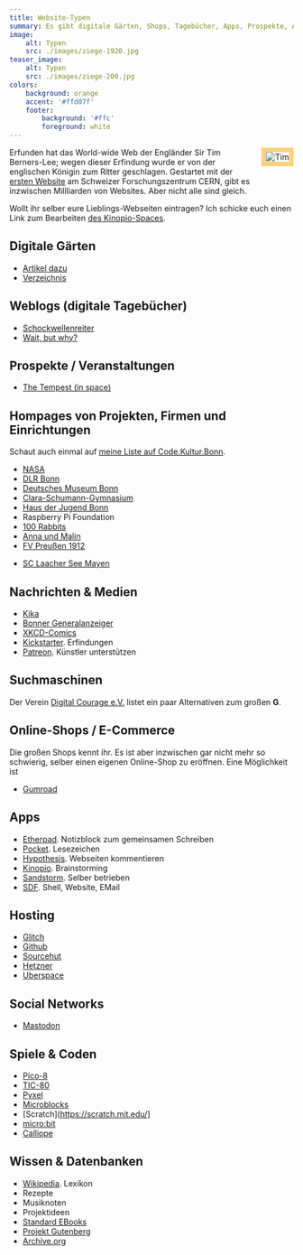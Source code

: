 ```yaml
---
title: Website-Typen
summary: Es gibt digitale Gärten, Shops, Tagebücher, Apps, Prospekte, Alben, ...
image:
    alt: Typen
    src: ./images/ziege-1920.jpg
teaser_image:
    alt: Typen
    src: ./images/ziege-200.jpg
colors:
    background: orange
    accent: '#ffd07f'
    footer:
        background: '#ffc'
        foreground: white
---
```

<img style="float:right;margin:0 0 20px 20px;border:solid 8px #ffd07f" src="./images/tim-80.jpg" alt="Tim">

Erfunden hat das World-wide Web der Engländer Sir Tim Berners-Lee; wegen dieser Erfindung wurde er von der englischen Königin zum Ritter geschlagen. Gestartet mit der [ersten Website](http://info.cern.ch/) am Schweizer Forschungszentrum CERN, gibt es inzwischen Millliarden von Websites. Aber nicht alle sind gleich.

Wollt ihr selber eure Lieblings-Webseiten eintragen? Ich schicke euch einen Link zum Bearbeiten [des Kinopio-Spaces](https://kinopio.club/websites-XhsfzYCgOE0g-ifjPPrNk).

## Digitale Gärten

* [Artikel dazu](https://maggieappleton.com/garden-history)
* [Verzeichnis](https://github.com/MaggieAppleton/digital-gardeners)

## Weblogs (digitale Tagebücher)

* [Schockwellenreiter](http://blog.schockwellenreiter.de/)
* [Wait, but why?](https://waitbutwhy.com/)

## Prospekte / Veranstaltungen

* [The Tempest (in space)](https://www.brotfabrik-theater.de/the-tempest/)

## Hompages von Projekten, Firmen und Einrichtungen

Schaut auch einmal auf [meine Liste auf Code.Kultur.Bonn](https://codekulturbonn.de/venues.html).

* [NASA](https://www.nasa.gov/)
* [DLR Bonn](https://www.dlr.de/)
* [Deutsches Museum Bonn](https://www.deutsches-museum.de/bonn)
* [Clara-Schumann-Gymnasium](https://www.clara-online.de/)
* [Haus der Jugend Bonn](https://www.hausderjugendbonn.de/)
* Raspberry Pi Foundation
* [100 Rabbits](https://100r.co/site/home.html)
* [Anna und Malin](https://annaundmalin.de/)
* [FV Preußen 1912](https://www.fvpreussenbonn.de/)
+ [SC Laacher See Mayen](https://www.sclm.de/)

## Nachrichten & Medien

* [Kika](https://www.kika.de/index.html)
* [Bonner Generalanzeiger](https://ga.de/)
* [XKCD-Comics](https://xkcd.com/)
* [Kickstarter](https://www.kickstarter.com/). Erfindungen
* [Patreon](https://www.patreon.com/). Künstler unterstützen

## Suchmaschinen

Der Verein [Digital Courage e.V.](https://digitalcourage.de/digitale-selbstverteidigung/es-geht-auch-ohne-google-alternative-suchmaschinen) listet ein paar Alternativen zum großen **G**.

## Online-Shops / E-Commerce

Die großen Shops kennt ihr. Es ist aber inzwischen gar nicht mehr so schwierig, selber einen eigenen Online-Shop zu eröffnen. Eine Möglichkeit ist 

* [Gumroad](https://gumroad.com/)

## Apps

* [Etherpad](https://etherpad.org/). Notizblock zum gemeinsamen Schreiben
* [Pocket](https://getpocket.com/). Lesezeichen
* [Hypothesis](https://web.hypothes.is/). Webseiten kommentieren 
* [Kinopio](https://kinopio.club/). Brainstorming
* [Sandstorm](https://sandstorm.io/). Selber betrieben 
* [SDF](http://sdf.org/). Shell, Website, EMail

## Hosting

* [Glitch](https://glitch.com/)
* [Github](https://github.com/codekulturbonn)
* [Sourcehut](https://sourcehut.org/)
* [Hetzner](https://hetzner.de)
* [Uberspace](https://uberspace.de/de/)

## Social Networks

* [Mastodon](https://bonn.social)

## Spiele & Coden

* [Pico-8](https://www.lexaloffle.com/pico-8.php)
* [TIC-80](https://tic80.com/)
* [Pyxel](https://github.com/kitao/pyxel)
* [Microblocks](http://microblocks.fun/)
* [Scratch](https://scratch.mit.edu/]
* [micro:bit](https://microbit.org/)
* [Calliope](https://calliope.cc/)

## Wissen & Datenbanken

* [Wikipedia](https://de.wikipedia.org/). Lexikon
* Rezepte
* Musiknoten
* Projektideen
* [Standard EBooks](https://standardebooks.org/)
* [Projekt Gutenberg](https://www.projekt-gutenberg.org/)
* [Archive.org](https://archive.org)

